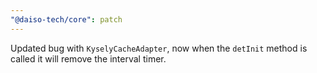 ```yaml
---
"@daiso-tech/core": patch
---
```


Updated bug with `KyselyCacheAdapter`, now when the `detInit` method is called it will remove the interval timer.
